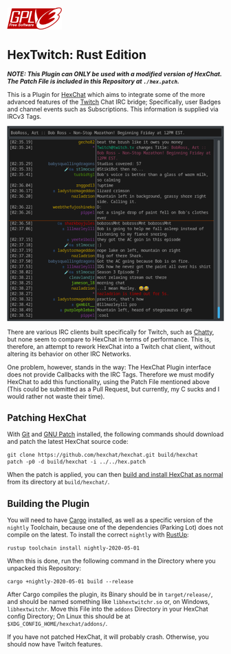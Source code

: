 [![License: GPLv3](img/gplv3-127x51.png)](https://opensource.org/licenses/GPL-3.0)

# HexTwitch: Rust Edition

***NOTE: This Plugin can ONLY be used with a modified version of HexChat. The Patch File is included in this Repository at `./hex.patch`.***

This is a Plugin for [HexChat](https://github.com/hexchat/hexchat) which aims to integrate some of the more advanced features of the [Twitch](https://twitch.tv) Chat IRC bridge; Specifically, user Badges and channel events such as Subscriptions. This information is supplied via IRCv3 Tags.

![Screenshot](img/ross.png)

There are various IRC clients built specifically for Twitch, such as [Chatty](https://github.com/chatty/chatty), but none seem to compare to HexChat in terms of performance. This is, therefore, an attempt to rework HexChat into a Twitch chat client, without altering its behavior on other IRC Networks.

One problem, however, stands in the way: The HexChat Plugin interface does not provide Callbacks with the IRC Tags. Therefore we must modify HexChat to add this functionality, using the Patch File mentioned above (This could be submitted as a Pull Request, but currently, my C sucks and I would rather not waste their time).

## Patching HexChat

With [Git](https://git-scm.com) and [GNU Patch](https://savannah.gnu.org/projects/patch) installed, the following commands should download and patch the latest HexChat source code:

```
git clone https://github.com/hexchat/hexchat.git build/hexchat
patch -p0 -d build/hexchat -i ../../hex.patch
```

When the patch is applied, you can then [build and install HexChat as normal](https://hexchat.readthedocs.io/en/latest/building.html) from its directory at `build/hexchat/`.

## Building the Plugin

You will need to have [Cargo](https://github.com/rust-lang/cargo) installed, as well as a specific version of the `nightly` Toolchain, because one of the dependencies (Parking Lot) does not compile on the latest. To install the correct `nightly` with [RustUp](https://rustup.rs/):

```
rustup toolchain install nightly-2020-05-01
```

When this is done, run the following command in the Directory where you unpacked this Repository:

```
cargo +nightly-2020-05-01 build --release
```

After Cargo compiles the plugin, its Binary should be in `target/release/`, and should be named something like `libhextwitchr.so` or, on Windows, `libhextwitchr`. Move this File into the `addons` Directory in your HexChat config Directory; On Linux this should be at `$XDG_CONFIG_HOME/hexchat/addons/`.

If you have not patched HexChat, it will probably crash. Otherwise, you should now have Twitch features.

